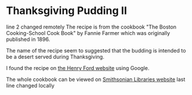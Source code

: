 # Thanksgiving Pudding II
line 2 changed remotely
The recipe is from the cookbook "The Boston Cooking-School Cook Book" 
by Fannie Farmer which was originally published in 1896.

The name of the recipe seem to suggested that the budding is intended to be a desert served during Thanksgiving.

I found the recipe on [the Henry Ford website](https://www.thehenryford.org/explore/recipes-and-cookbooks/recipe/thanksgiving-pudding/) using Google.

The whole cookbook can be viewed on [Smithsonian Libraries website](https://library.si.edu/digital-library/book/bostoncookingsc00farm)
last line changed locally